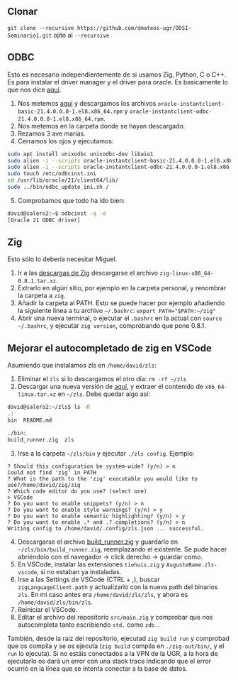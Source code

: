 ## Clonar
`git clone --recursive https://github.com/dmateos-ugr/DDSI-Seminario1.git`
ojito al `--recursive`

## ODBC
Esto es necesario independientemente de si usamos Zig, Python, C o C++. Es para instalar el driver manager y el driver para oracle. Es basicamente lo que nos dice [aquí](https://www.oracle.com/es/database/technologies/releasenote-odbc-ic.html).
1. Nos metemos [aquí](https://www.oracle.com/es/database/technologies/instant-client/linux-x86-64-downloads.html) y descargamos los archivos `oracle-instantclient-basic-21.4.0.0.0-1.el8.x86_64.rpm` y `oracle-instantclient-odbc-21.4.0.0.0-1.el8.x86_64.rpm`.
2. Nos metemos en la carpeta donde se hayan descargado.
3. Rezamos 3 ave marías.
4. Cerramos los ojos y ejecutamos:
```sh
sudo apt install unixodbc unixodbc-dev libaio1
sudo alien -i --scripts oracle-instantclient-basic-21.4.0.0.0-1.el8.x86_64.rpm
sudo alien -i --scripts oracle-instantclient-odbc-21.4.0.0.0-1.el8.x86_64.rpm
sudo touch /etc/odbcinst.ini
cd /usr/lib/oracle/21/client64/lib/
sudo ../bin/odbc_update_ini.sh /
```
5. Comprobamos que todo ha ido bien:
```sh
david@salero2:~$ odbcinst -q -d
[Oracle 21 ODBC driver]
```

## Zig
Esto sólo lo debería necesitar Miguel.
1. Ir a las [descargas de Zig](https://ziglang.org/download/) descargarse el archivo `zig-linux-x86_64-0.8.1.tar.xz`.
2. Extrarlo en algún sitio, por ejemplo en la carpeta personal, y renombrar la carpeta a `zig`.
3. Añadir la carpeta al PATH. Esto se puede hacer por ejemplo añadiendo la siguiente linea a tu archivo `~/.bashrc`:
```export PATH="$PATH:~/zig"```
4. Abrir una nueva terminal, o ejecutar el `.bashrc` en la actual con `source ~/.bashrc`, y ejecutar `zig version`, comprobando que pone 0.8.1.

## Mejorar el autocompletado de zig en VSCode
Asumiendo que instalamos zls en `/home/david/zls`:
1. Eliminar el `zls` si lo descargamos el otro día: `rm -rf ~/zls`
2. Descargar una nueva versión de [aquí](https://github.com/zigtools/zls/suites/4447978832/artifacts/118002110), y extraer el contenido de `x86_64-linux.tar.xz` en `~/zls`. Debe quedar algo así:
```sh
david@salero2:~/zls$ ls -R
.:
bin  README.md

./bin:
build_runner.zig  zls
```
3. Irse a la carpeta `~/zls/bin` y ejecutar `./zls config`. Ejemplo:
```
? Should this configuration be system-wide? (y/n) > n
Could not find 'zig' in PATH
? What is the path to the 'zig' executable you would like to use?/home/david/zig/zig
? Which code editor do you use? (select one)
> VSCode
? Do you want to enable snippets? (y/n) > n
? Do you want to enable style warnings? (y/n) > y
? Do you want to enable semantic highlighting? (y/n) > y
? Do you want to enable .* and .? completions? (y/n) > n
Writing config to /home/david/.config/zls.json ... successful.
```

4. Descargarse el archivo [build_runner.zig](https://raw.githubusercontent.com/zigtools/zls/584faec5de7f146b2335443a87a3c2b136bfa316/src/special/build_runner.zig) y guardarlo en `~/zls/bin/build_runner.zig`, reemplazando el existente. Se pude hacer abriéndolo con el navegador -> click derecho -> guardar como.
5. En VSCode, instalar las extensiones `tiehuis.zig` y `AugusteRame.zls-vscode`, si no estaban ya instaladas.
6. Irse a las Settings de VSCode (CTRL + ,), buscar `zigLanguageClient.path` y actualizarlo con la nueva path del binarios `zls`. En mi caso antes era `/home/david/zls/zls`, y ahora es `/home/david/zls/bin/zls`.
7. Reiniciar el VSCode.
8. Editar el archivo del repositorio `src/main.zig` y comprobar que nos autocompleta tanto escribiendo `std.` como `zdb.`.


También, desde la raíz del repositorio, ejecutad `zig build run` y comprobad que os compila y se os ejecuta (`zig build` compila en `./zig-out/bin/`, y el `run` lo ejecuta). Si no estáis conectados a la VPN de la UGR, a la hora de ejecutarlo os dará un error con una stack trace indicando que el error ocurrió en la línea que se intenta conectar a la base de datos.
